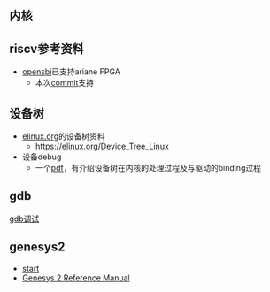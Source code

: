 ## 内核

## riscv参考资料
- [opensbi](https://github.com/riscv/opensbi)已支持ariane FPGA
  - 本次[commit](https://github.com/riscv/opensbi/commit/b44e844880d05c14ea90604c8d2f4d07878a18b9)支持


## 设备树
- [elinux.org]()的设备树资料
  - [<https://elinux.org/Device_Tree_Linux>](https://elinux.org/Device_Tree_Linux)
- 设备debug
  - 一个[pdf](https://elinux.org/images/0/04/Dt_debugging_elce_2015_151006_0421.pdf)，有介绍设备树在内核的处理过程及与驱动的binding过程 

## gdb
[gdb调试](gdb-debug.md)

## genesys2 
- [start](https://reference.digilentinc.com/reference/programmable-logic/genesys-2/start)
- [Genesys 2 Reference Manual](https://reference.digilentinc.com/reference/programmable-logic/genesys-2/reference-manual)
